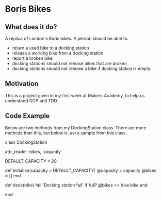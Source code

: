 # Boris Bikes

## What does it do?
A replica of London's Boris bikes.
A person should be able to:
- return a used bike to a docking station  
- release a working bike from a docking station
- report a broken bike
- docking stations should not release bikes that are broken
- docking stations should not release a bike if docking station is empty.


## Motivation
This is a project given in my first week at Makers Academy, to help us understand OOP and TDD.


## Code Example
Below are two methods from my DockingStation class. There are more methods than this, but below is just a sample from this class.

class DockingStation

  attr_reader :bikes, :capacity

  DEFAULT_CAPACITY = 20

  def initialize(capacity = DEFAULT_CAPACITY)
    @capacity = capacity
    @bikes = []
  end

  def dock(bike)
    fail 'Docking station full' if full?
    @bikes << bike
    bike
  end

end
